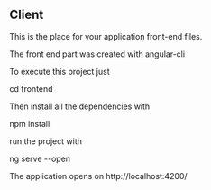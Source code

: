 ## Client

This is the place for your application front-end files.

The front end part was created with angular-cli


To execute this project just 

cd frontend 

Then install all the dependencies with

npm install

run the project with

ng serve --open 

The application opens on http://localhost:4200/
